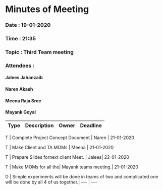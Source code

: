 # Minutes of Meeting

### Date : 19-01-2020
### Time : 21:35
### Topic : Third Team meeting
### Attendees : 
#### Jalees Jahanzaib
#### Naren Akash 
#### Meena Raja Sree
#### Mayank Goyal


Type |      Description 	   | Owner | Deadline
---- |      -----------		   |  ---  |   ----

  T  |  Complete Project Concept Document      | Naren | 21-01-2020

  T  |  Make Client and TA MOMs  | Meena | 21-01-2020

  T  |  Prepare Slides fornext client Meet.   | Jalees| 22-01-2020

  T  |  Make MOMs for all the| Mayank teams meeting.| 21-01-2020

  D  |  Simple experiments  will be done in teams of two and complicated  one will be done by all 4 of us together.|   ---     |  ---
  
